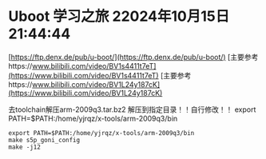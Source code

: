 # Uboot 学习之旅 22024年10月15日21:44:44


[https://ftp.denx.de/pub/u-boot/](https://ftp.denx.de/pub/u-boot/)
[主要参考https://www.bilibili.com/video/BV1s4411t7eT](https://www.bilibili.com/video/BV1s4411t7eT)
[主要参考https://www.bilibili.com/video/BV1L24y187cK](https://www.bilibili.com/video/BV1L24y187cK)


去toolchain解压arm-2009q3.tar.bz2 解压到指定目录！！自行修改！！
export PATH=$PATH:/home/yjrqz/x-tools/arm-2009q3/bin


```
export PATH=$PATH:/home/yjrqz/x-tools/arm-2009q3/bin
make s5p_goni_config
make -j12
```

